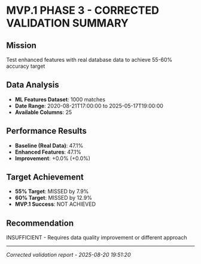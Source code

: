# MVP.1 PHASE 3 - CORRECTED VALIDATION SUMMARY

## Mission
Test enhanced features with real database data to achieve 55-60% accuracy target

## Data Analysis
- **ML Features Dataset**: 1000 matches
- **Date Range**: 2020-08-21T17:00:00 to 2025-05-17T19:00:00
- **Available Columns**: 25

## Performance Results
- **Baseline (Real Data)**: 47.1%
- **Enhanced Features**: 47.1%
- **Improvement**: +0.0% (+0.0%)

## Target Achievement
- **55% Target**: MISSED by 7.9%
- **60% Target**: MISSED by 12.9%
- **MVP.1 Success**: NOT ACHIEVED

## Recommendation
INSUFFICIENT - Requires data quality improvement or different approach

---
*Corrected validation report - 2025-08-20 19:51:20*
